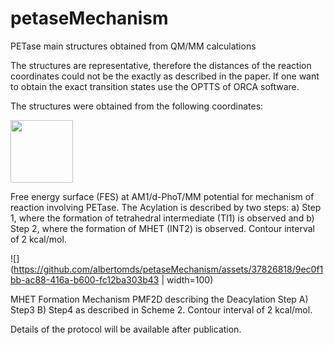 # petaseMechanism
PETase main structures obtained from QM/MM calculations

The structures are representative, therefore the distances of the reaction coordinates could not be the exactly as described in the paper. If one want to obtain the exact transition states use the OPTTS of ORCA software.

The structures were obtained from the following coordinates:

<img src="[https://github.com/albertomds/petaseMechanism/assets/37826818/7a53b854-ce56-4efa-889a-cb2d621d856a" width="100">

Free energy surface (FES) at AM1/d-PhoT/MM potential for mechanism of reaction involving PETase. The Acylation is described by two steps: a) Step 1, where the formation of tetrahedral intermediate (TI1) is observed and b) Step 2, where the formation of MHET (INT2) is observed. Contour interval of 2 kcal/mol.

![](https://github.com/albertomds/petaseMechanism/assets/37826818/9ec0f1bb-ac88-416a-b600-fc12ba303b43 | width=100)

MHET Formation Mechanism PMF2D describing the Deacylation Step A) Step3 B) Step4 as described in Scheme 2. Contour interval of 2 kcal/mol.

Details of the protocol will be available after publication.
